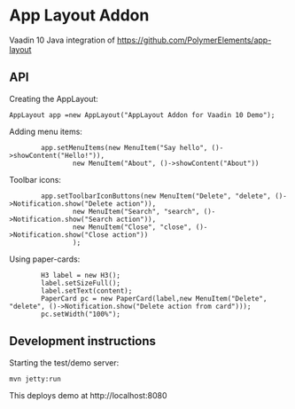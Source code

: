 # App Layout Addon

Vaadin 10 Java integration of https://github.com/PolymerElements/app-layout

## API

Creating the AppLayout:
```
AppLayout app =new AppLayout("AppLayout Addon for Vaadin 10 Demo");
```
Adding menu items:
```
    	app.setMenuItems(new MenuItem("Say hello", ()->showContent("Hello!")),
    			new MenuItem("About", ()->showContent("About"))
```
Toolbar icons:
```
    	app.setToolbarIconButtons(new MenuItem("Delete", "delete", ()->Notification.show("Delete action")),
    			new MenuItem("Search", "search", ()->Notification.show("Search action")),
    			new MenuItem("Close", "close", ()->Notification.show("Close action"))
    			);
```
Using paper-cards:
```
    	H3 label = new H3();
    	label.setSizeFull();
    	label.setText(content);
    	PaperCard pc = new PaperCard(label,new MenuItem("Delete", "delete", ()->Notification.show("Delete action from card")));
    	pc.setWidth("100%");
```

## Development instructions

Starting the test/demo server:
```
mvn jetty:run
```

This deploys demo at http://localhost:8080


